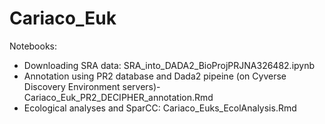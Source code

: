 # Cariaco_Euk

Notebooks:  

- Downloading SRA data: SRA_into_DADA2_BioProjPRJNA326482.ipynb
- Annotation using PR2 database and Dada2 pipeine (on Cyverse Discovery Environment servers)- Cariaco_Euk_PR2_DECIPHER_annotation.Rmd
- Ecological analyses and SparCC: Cariaco_Euks_EcolAnalysis.Rmd